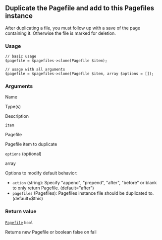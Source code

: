 Duplicate the Pagefile and add to this Pagefiles instance
---------------------------------------------------------

After duplicating a file, you must follow up with a save of the page containing it. Otherwise the file is marked for deletion.

### Usage

    // basic usage
    $pagefile = $pagefiles->clone(Pagefile $item);
    
    // usage with all arguments
    $pagefile = $pagefiles->clone(Pagefile $item, array $options = []);

### Arguments

Name

Type(s)

Description

`item`

Pagefile

Pagefile item to duplicate

`options` (optional)

array

Options to modify default behavior:

*   `action` (string): Specify "append", "prepend", "after", "before" or blank to only return Pagefile. (default="after")
*   `pagefiles` (Pagefiles): Pagefiles instance file should be duplicated to. (default=$this)

### Return value

[`Pagefile`](/api/ref/pagefile/) `bool`

Returns new Pagefile or boolean false on fail

